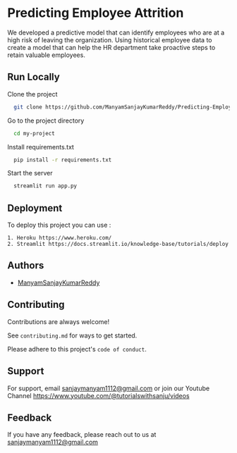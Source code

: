 
# Predicting Employee Attrition

We developed a predictive model that can identify employees who are at a high risk of leaving the organization. Using historical employee data to create a model that can help the HR department take proactive steps to retain valuable employees.


## Run Locally

Clone the project

```bash
  git clone https://github.com/ManyamSanjayKumarReddy/Predicting-Employee-Attrition-IBM-ICE.git
```

Go to the project directory

```bash
  cd my-project
```

Install requirements.txt

```bash
  pip install -r requirements.txt
```

Start the server

```bash
  streamlit run app.py
```


## Deployment

To deploy this project you can use :

    1. Heroku https://www.heroku.com/
    2. Streamlit https://docs.streamlit.io/knowledge-base/tutorials/deploy





## Authors

- [ManyamSanjayKumarReddy](https://www.github.com/ManyamSanjayKumarReddy)


## Contributing

Contributions are always welcome!

See `contributing.md` for ways to get started.

Please adhere to this project's `code of conduct`.


## Support

For support, email sanjaymanyam1112@gmail.com or join our Youtube Channel https://www.youtube.com/@tutorialswithsanju/videos


## Feedback

If you have any feedback, please reach out to us at sanjaymanyam1112@gmail.com


